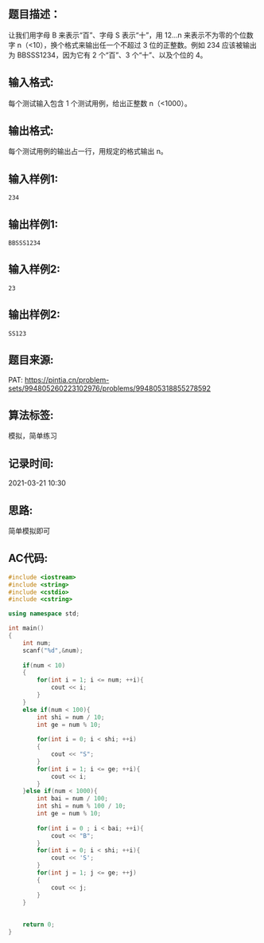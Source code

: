 ## 题目描述：
让我们用字母 B 来表示“百”、字母 S 表示“十”，用 12...n 来表示不为零的个位数字 n（<10），换个格式来输出任一个不超过 3 位的正整数。例如 234 应该被输出为 BBSSS1234，因为它有 2 个“百”、3 个“十”、以及个位的 4。  

## 输入格式:
每个测试输入包含 1 个测试用例，给出正整数 n（<1000）。

## 输出格式:
每个测试用例的输出占一行，用规定的格式输出 n。  

## 输入样例1:
```
234
```

## 输出样例1:
```
BBSSS1234
```

## 输入样例2:
```
23
```

## 输出样例2:
```
SS123
```

## 题目来源:
PAT: https://pintia.cn/problem-sets/994805260223102976/problems/994805318855278592

## 算法标签:
模拟，简单练习

## 记录时间:
2021-03-21 10:30

## 思路:
简单模拟即可

## AC代码:
```cpp
#include <iostream>
#include <string>
#include <cstdio>
#include <cstring>

using namespace std;

int main()
{
	int num;
	scanf("%d",&num);
	
	if(num < 10)
	{
		for(int i = 1; i <= num; ++i){
			cout << i;
		}
	}
	else if(num < 100){
		int shi = num / 10;
		int ge = num % 10;
		
		for(int i = 0; i < shi; ++i)
		{
			cout << "S";
		}
		for(int i = 1; i <= ge; ++i){
			cout << i;
		}
	}else if(num < 1000){
		int bai = num / 100;
		int shi = num % 100 / 10;
		int ge = num % 10;
		
		for(int i = 0 ; i < bai; ++i){
			cout << "B";
		}
		for(int i = 0; i < shi; ++i){
			cout << 'S';
		}
		for(int j = 1; j <= ge; ++j)
		{
			cout << j;
		}
	}
	
	
	return 0;
}
```